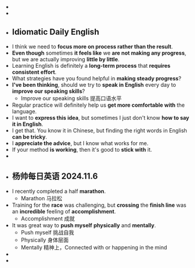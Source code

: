 -
-
- ## Idiomatic Daily English
- I think we need to **focus more on process rather than the result**.
- **Even though** sometimes **it feels like** we **are not making any progress**, but we are actually improving **little by little**.
- Learning English is definitely a **long-term process** that **requires consistent effort**.
- What strategies have you found helpful in **making steady progress**?
- **I've been thinking**, should we try to **speak in English** every day to **improve our speaking skills**?
	- Improve our speaking skills 提高口语水平
- Regular practice will definitely help us **get more comfortable with** the language.
- I want to **express this idea**, but sometimes I just don't know **how to say it in English**.
- I get that. You know it in Chinese, but finding the right words in English **can be tricky**.
- I **appreciate the advice**, but I know what works for me.
- If your method **is working**, then it's good to **stick with** it.
-
- ## 杨帅每日英语 2024.11.6
- I recently completed a half **marathon**.
	- Marathon 马拉松
- Training for the **race** was challenging, but **crossing** the **finish line** was an **incredible** feeling of **accomplishment**.
	- Accomplishment 成就
- It was great way to **push myself** **physically** and **mentally**.
	- Push myself 挑战自我
	- Physically 身体层面
	- Mentally 精神上，Connected with or happening in the mind
-
-